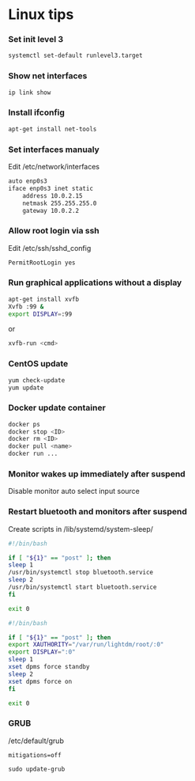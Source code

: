 # Linux tips

### Set init level 3

```bash
systemctl set-default runlevel3.target
```

### Show net interfaces

```bash
ip link show
```

### Install ifconfig

```bash
apt-get install net-tools
```

### Set interfaces manualy

Edit /etc/network/interfaces

```bash
auto enp0s3
iface enp0s3 inet static
	address 10.0.2.15
	netmask 255.255.255.0
	gateway 10.0.2.2
```

### Allow root login via ssh

Edit /etc/ssh/sshd_config

```bash
PermitRootLogin yes
```

### Run graphical applications without a display

```bash
apt-get install xvfb
Xvfb :99 &
export DISPLAY=:99
```

or

```bash
xvfb-run <cmd>
```

### CentOS update
```bash
yum check-update
yum update
```

### Docker update container
```bash
docker ps
docker stop <ID>
docker rm <ID>
docker pull <name>
docker run ...
```

### Monitor wakes up immediately after suspend

Disable monitor auto select input source

### Restart bluetooth and monitors after suspend

Create scripts in /lib/systemd/system-sleep/

```bash
#!/bin/bash

if [ "${1}" == "post" ]; then
sleep 1
/usr/bin/systemctl stop bluetooth.service
sleep 2
/usr/bin/systemctl start bluetooth.service
fi

exit 0
```

```bash
#!/bin/bash

if [ "${1}" == "post" ]; then
export XAUTHORITY="/var/run/lightdm/root/:0"
export DISPLAY=":0"
sleep 1
xset dpms force standby
sleep 2
xset dpms force on
fi

exit 0
```

### GRUB

/etc/default/grub

```
mitigations=off
```

```
sudo update-grub
```
